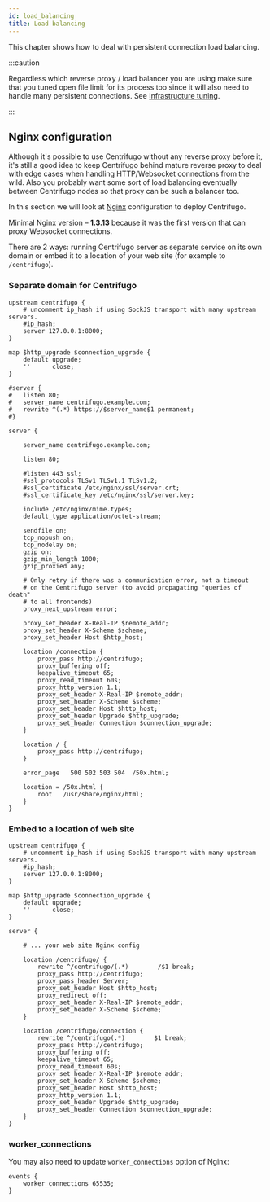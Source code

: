```yaml
---
id: load_balancing
title: Load balancing
---
```


This chapter shows how to deal with persistent connection load balancing.

:::caution

Regardless which reverse proxy / load balancer you are using make sure that you tuned open file limit for its process too since it will also need to handle many persistent connections. See [Infrastructure tuning](./infra_tuning.md).

:::

## Nginx configuration

Although it's possible to use Centrifugo without any reverse proxy before it,
it's still a good idea to keep Centrifugo behind mature reverse proxy to deal with
edge cases when handling HTTP/Websocket connections from the wild. Also you probably
want some sort of load balancing eventually between Centrifugo nodes so that proxy
can be such a balancer too.

In this section we will look at [Nginx](http://nginx.org/) configuration to deploy Centrifugo.

Minimal Nginx version – **1.3.13** because it was the first version that can proxy
Websocket connections.

There are 2 ways: running Centrifugo server as separate service on its own
domain or embed it to a location of your web site (for example to `/centrifugo`).

### Separate domain for Centrifugo

```
upstream centrifugo {
    # uncomment ip_hash if using SockJS transport with many upstream servers.
    #ip_hash;
    server 127.0.0.1:8000;
}

map $http_upgrade $connection_upgrade {
    default upgrade;
    ''      close;
}

#server {
#	listen 80;
#	server_name centrifugo.example.com;
#	rewrite ^(.*) https://$server_name$1 permanent;
#}

server {

    server_name centrifugo.example.com;

    listen 80;

    #listen 443 ssl;
    #ssl_protocols TLSv1 TLSv1.1 TLSv1.2;
    #ssl_certificate /etc/nginx/ssl/server.crt;
    #ssl_certificate_key /etc/nginx/ssl/server.key;

    include /etc/nginx/mime.types;
    default_type application/octet-stream;

    sendfile on;
    tcp_nopush on;
    tcp_nodelay on;
    gzip on;
    gzip_min_length 1000;
    gzip_proxied any;

    # Only retry if there was a communication error, not a timeout
    # on the Centrifugo server (to avoid propagating "queries of death"
    # to all frontends)
    proxy_next_upstream error;

    proxy_set_header X-Real-IP $remote_addr;
    proxy_set_header X-Scheme $scheme;
    proxy_set_header Host $http_host;

    location /connection {
        proxy_pass http://centrifugo;
        proxy_buffering off;
        keepalive_timeout 65;
        proxy_read_timeout 60s;
        proxy_http_version 1.1;
        proxy_set_header X-Real-IP $remote_addr;
        proxy_set_header X-Scheme $scheme;
        proxy_set_header Host $http_host;
        proxy_set_header Upgrade $http_upgrade;
        proxy_set_header Connection $connection_upgrade;
    }
    
    location / {
        proxy_pass http://centrifugo;
    }

    error_page   500 502 503 504  /50x.html;

    location = /50x.html {
        root   /usr/share/nginx/html;
    }
}
```

### Embed to a location of web site

```
upstream centrifugo {
    # uncomment ip_hash if using SockJS transport with many upstream servers.
    #ip_hash;
    server 127.0.0.1:8000;
}

map $http_upgrade $connection_upgrade {
    default upgrade;
    ''      close;
}

server {

    # ... your web site Nginx config

    location /centrifugo/ {
        rewrite ^/centrifugo/(.*)        /$1 break;
        proxy_pass http://centrifugo;
        proxy_pass_header Server;
        proxy_set_header Host $http_host;
        proxy_redirect off;
        proxy_set_header X-Real-IP $remote_addr;
        proxy_set_header X-Scheme $scheme;
    }

    location /centrifugo/connection {
        rewrite ^/centrifugo(.*)        $1 break;
        proxy_pass http://centrifugo;
        proxy_buffering off;
        keepalive_timeout 65;
        proxy_read_timeout 60s;
        proxy_set_header X-Real-IP $remote_addr;
        proxy_set_header X-Scheme $scheme;
        proxy_set_header Host $http_host;
        proxy_http_version 1.1;
        proxy_set_header Upgrade $http_upgrade;
        proxy_set_header Connection $connection_upgrade;
    }
}
```

### worker_connections

You may also need to update `worker_connections` option of Nginx:

```
events {
    worker_connections 65535;
}
```
